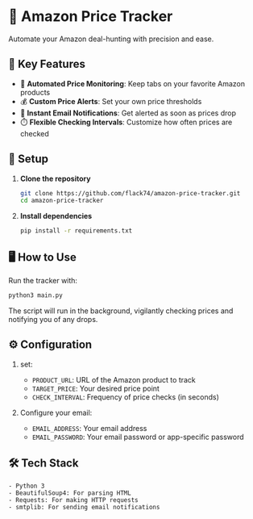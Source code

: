 # 🛒 Amazon Price Tracker

Automate your Amazon deal-hunting with precision and ease.

## 🌟 Key Features

- 🔄 **Automated Price Monitoring**: Keep tabs on your favorite Amazon products
- 💰 **Custom Price Alerts**: Set your own price thresholds
- 📧 **Instant Email Notifications**: Get alerted as soon as prices drop
- ⏱️ **Flexible Checking Intervals**: Customize how often prices are checked

## 🚀 Setup

1. **Clone the repository**
   ```bash
   git clone https://github.com/flack74/amazon-price-tracker.git
   cd amazon-price-tracker
   ```

2. **Install dependencies**
   ```bash
   pip install -r requirements.txt
   ```

## 🖥️ How to Use

Run the tracker with:

```bash
python3 main.py
```

The script will run in the background, vigilantly checking prices and notifying you of any drops.

## ⚙️ Configuration

1. set:
   - `PRODUCT_URL`: URL of the Amazon product to track
   - `TARGET_PRICE`: Your desired price point
   - `CHECK_INTERVAL`: Frequency of price checks (in seconds)

2. Configure your email:
   - `EMAIL_ADDRESS`: Your email address
   - `EMAIL_PASSWORD`: Your email password or app-specific password

## 🛠️ Tech Stack
```
- Python 3
- BeautifulSoup4: For parsing HTML
- Requests: For making HTTP requests
- smtplib: For sending email notifications
```
